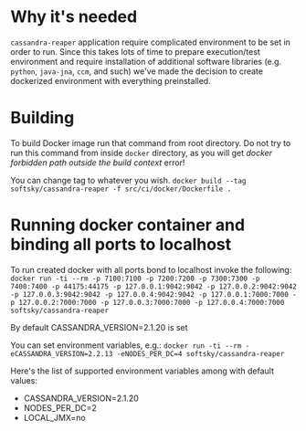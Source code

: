 # Why it's needed

`cassandra-reaper` application require complicated environment to be set in order to run. Since this takes lots of time to prepare execution/test environment and require installation of additional software libraries (e.g. `python`, `java-jna`, `ccm`, and such) we've made the decision to create dockerized environment with everything preinstalled.

# Building
To build Docker image run that command from root directory. Do not try to run this command from inside `docker` directory, as you will get _docker forbidden path outside the build context_ error!

You can change tag to whatever you wish.
`docker build --tag softsky/cassandra-reaper -f src/ci/docker/Dockerfile .`

# Running docker container and binding all ports to localhost

To run created docker with all ports bond to localhost invoke the following:
`docker run -ti --rm -p 7100:7100 -p 7200:7200 -p 7300:7300 -p 7400:7400 -p 44175:44175 -p 127.0.0.1:9042:9042 -p 127.0.0.2:9042:9042 -p 127.0.0.3:9042:9042 -p 127.0.0.4:9042:9042 -p 127.0.0.1:7000:7000 -p 127.0.0.2:7000:7000 -p 127.0.0.3:7000:7000 -p 127.0.0.4:7000:7000 softsky/cassandra-reaper`

By default CASSANDRA_VERSION=2.1.20 is set

You can set environment variables, e.g.:
`docker run -ti --rm -eCASSANDRA_VERSION=2.2.13 -eNODES_PER_DC=4 softsky/cassandra-reaper`

Here's the list of supported environment variables among with default values:
- CASSANDRA_VERSION=2.1.20
- NODES_PER_DC=2
- LOCAL_JMX=no
